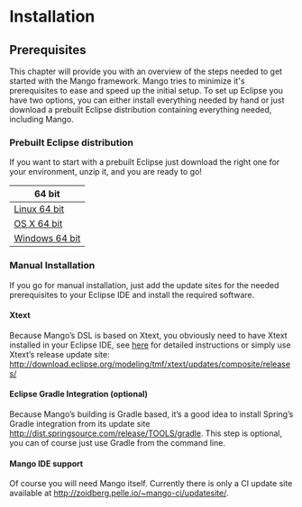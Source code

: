 # Installation

## Prerequisites

This chapter will provide you with an overview of the steps needed to get started with the Mango framework.
Mango tries to minimize it's prerequisites to ease and speed up the initial setup. 
To set up Eclipse you have two options, you can either install everything needed by hand or just download a prebuilt Eclipse distribution containing everything needed, including Mango.

### Prebuilt Eclipse distribution
If you want to start with a prebuilt Eclipse just download the right one for your environment, unzip it, and you are ready to go!

| 64 bit  |
| -- |
| [Linux 64 bit](http://zoidberg.pelle.io/jenkins/job/mango-ci-eclipse-distributions/lastSuccessfulBuild/artifact/mango-eclipse-distributions/mango-eclipse-linux-gtk-x86_64.tar.gz) | 
| [OS X 64 bit](http://zoidberg.pelle.io/jenkins/job/mango-ci-eclipse-distributions/lastSuccessfulBuild/artifact/mango-eclipse-distributions/mango-eclipse-macosx-cocoa-x86_64.app.tar.gz) |
| [Windows 64 bit](http://zoidberg.pelle.io/jenkins/job/mango-ci-eclipse-distributions/lastSuccessfulBuild/artifact/mango-eclipse-distributions/mango-eclipse-win32-x86_64.zip)


### Manual Installation

If you go for manual installation, just add the update sites for the needed prerequisites to your Eclipse IDE and install the required software.

#### Xtext

Because Mango’s DSL is based on Xtext, you obviously need to have Xtext installed in your Eclipse IDE, see [here](http://www.eclipse.org/Xtext/download.html) for detailed instructions or simply use Xtext’s release update site: http://download.eclipse.org/modeling/tmf/xtext/updates/composite/releases/

#### Eclipse Gradle Integration (optional)

Because Mango’s building is Gradle based, it’s a good idea to install Spring’s Gradle integration from its update site http://dist.springsource.com/release/TOOLS/gradle. This step is optional, you can of course just use Gradle from the command line.

#### Mango IDE support

Of course you will need Mango itself. Currently there is only a CI update site available at http://zoidberg.pelle.io/~mango-ci/updatesite/.
